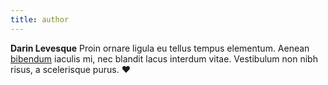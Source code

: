 ```yaml
---
title: author
---
```


**Darin Levesque** Proin ornare ligula eu tellus tempus elementum. Aenean [bibendum](/) iaculis mi, nec blandit lacus interdum vitae. Vestibulum non nibh risus, a scelerisque purus. :hearts: 
<!--stackedit_data:
eyJoaXN0b3J5IjpbMTcwOTMyOTgxMCwtMTA0MDUxNjAxNCwtNT
c3NDAyNjU0LDE3MDkzMjk4MTBdfQ==
-->